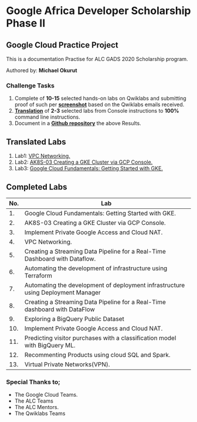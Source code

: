 # Google Africa Developer Scholarship Phase II 
## Google Cloud Practice Project
This is a documentation Practise for ALC GADS 2020 Scholarship program.

Authored by: **Michael Okurut** 

### Challenge Tasks
1. Complete of **10-15** selected hands-on labs on Qwiklabs and submitting proof of such per **[screenshot](Lab-screenshots.md)** based on the Qwiklabs emails received.
2. **[Translation](Translated-labs)** of **2-3** selected labs from Console instructions to **100%** command line instructions.
3. Document in a **[Github repository](https://github.com/mokrut/Google-Cloud-Practice-Project/)**  the above Results.


## Translated Labs

1. Lab1: [VPC Networking.](Translated-labs/Lab1.md)
2. Lab2: [AK8S-03 Creating a GKE Cluster via GCP Console.](Translated-labs/Lab2.md)
3. Lab3: [Google Cloud Fundamentals: Getting Started with GKE.](Translated-labs/Lab3.md)


## Completed Labs
No. | Lab |
----|------
1.| Google Cloud Fundamentals: Getting Started with GKE. 
2.| AK8S-03 Creating a GKE Cluster via GCP Console. 
3.| Implement Private Google Access and Cloud NAT. 
4.| VPC Networking. 
5.| Creating a Streaming Data Pipeline for a Real-Time Dashboard with Dataflow. 
6.| Automating the development of infrastructure using Terraform
7.| Automating the development of deployment infrastructure using Deployment Manager
8.| Creating a Streaming Data Pipeline for a Real-Time dashboard with DataFlow
9.| Exploring a BigQuery Public Dataset
10.| Implement Private Google Access and Cloud NAT.
11.| Predicting visitor purchases with a classification model with BigQuery ML.
12.| Recommenting Products using cloud SQL and Spark.
13.| Virtual Private Networks(VPN).


### Special Thanks to;
+ The Google Cloud Teams.
+ The ALC Teams
+ The ALC Mentors.
+ The Qwiklabs Teams
